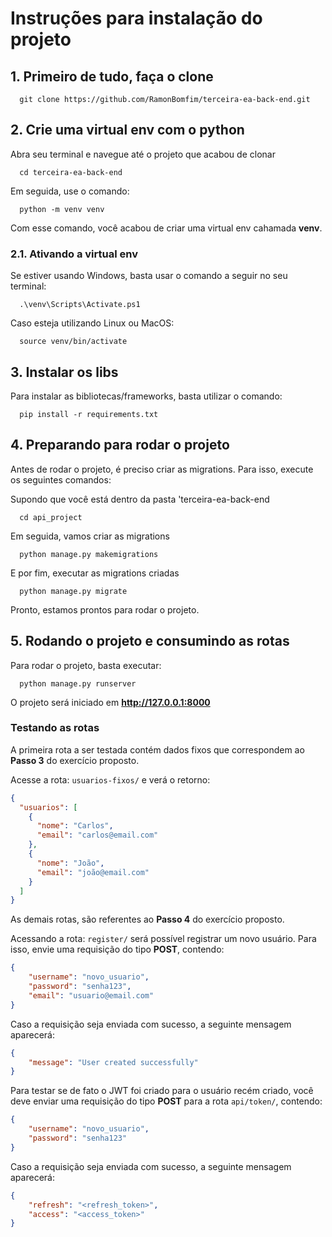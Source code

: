 # Instruções para instalação do projeto

## 1. Primeiro de tudo, faça o clone

```shell
  git clone https://github.com/RamonBomfim/terceira-ea-back-end.git
```

## 2. Crie uma virtual env com o python

Abra seu terminal e navegue até o projeto que acabou de clonar

```shell
  cd terceira-ea-back-end
```

Em seguida, use o comando:

```shell
  python -m venv venv
```

Com esse comando, você acabou de criar uma virtual env cahamada **venv**.

### 2.1. Ativando a virtual env

Se estiver usando Windows, basta usar o comando a seguir no seu terminal:

```shell
  .\venv\Scripts\Activate.ps1
```

Caso esteja utilizando Linux ou MacOS:

```shell
  source venv/bin/activate
```

## 3. Instalar os libs

Para instalar as bibliotecas/frameworks, basta utilizar o comando:

```shell
  pip install -r requirements.txt
```

## 4. Preparando para rodar o projeto

Antes de rodar o projeto, é preciso criar as migrations. Para isso, execute os seguintes comandos:

Supondo que você está dentro da pasta 'terceira-ea-back-end

```shell
  cd api_project
```

Em seguida, vamos criar as migrations

```shell
  python manage.py makemigrations
```

E por fim, executar as migrations criadas

```shell
  python manage.py migrate
```

Pronto, estamos prontos para rodar o projeto.

## 5. Rodando o projeto e consumindo as rotas

Para rodar o projeto, basta executar:

```shell
  python manage.py runserver
```

O projeto será iniciado em **http://127.0.0.1:8000**

### Testando as rotas

A primeira rota a ser testada contém dados fixos que correspondem ao **Passo 3** do exercício proposto.

Acesse a rota: `usuarios-fixos/` e verá o retorno:

```json
{
  "usuarios": [
    {
      "nome": "Carlos",
      "email": "carlos@email.com"
    },
    {
      "nome": "João",
      "email": "joão@email.com"
    }
  ]
}
```

As demais rotas, são referentes ao **Passo 4** do exercício proposto.

Acessando a rota: `register/` será possível registrar um novo usuário. Para isso, envie uma requisição do tipo **POST**, contendo:

```json
{
    "username": "novo_usuario",
    "password": "senha123",
    "email": "usuario@email.com"
}
```

Caso a requisição seja enviada com sucesso, a seguinte mensagem aparecerá:

```json
{
    "message": "User created successfully"
}
```

Para testar se de fato o JWT foi criado para o usuário recém criado, você deve enviar uma requisição do tipo **POST**
para a rota `api/token/`, contendo:

```json
{
    "username": "novo_usuario",
    "password": "senha123"
}
```

Caso a requisição seja enviada com sucesso, a seguinte mensagem aparecerá:

```json
{
    "refresh": "<refresh_token>",
    "access": "<access_token>"
}
```